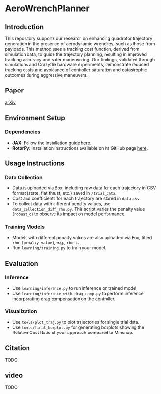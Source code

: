 # AeroWrenchPlanner

## Introduction

This repository supports our research on enhancing quadrotor trajectory generation in the presence of aerodynamic wrenches, such as those from payloads. This method uses a tracking cost function, derived from simulation data, to guide the trajectory planning, resulting in improved tracking accuracy and safer maneuvering. Our findings, validated through simulations and Crazyflie hardware experiments, demonstrate reduced tracking costs and avoidance of controller saturation and catastrophic outcomes during aggressive maneuvers.

## Paper

[arXiv](https://arxiv.org/abs/2401.04960)

## Environment Setup

### Dependencies

- **JAX**: Follow the installation guide [here](https://jax.readthedocs.io/en/latest/installation.html).
- **RotorPy**: Installation instructions available on its GitHub page [here](https://github.com/spencerfolk/rotorpy).

## Usage Instructions

### Data Collection

- Data is uploaded via Box, including raw data for each trajectory in CSV format (state, flat thrust, etc.) saved in `/trial_data`.
- Cost and coefficients for each trajectory are stored in `data.csv`.
- To collect data with different penalty values, use `data_collection_diff_rho.py`. This script varies the penalty value (`robust_c`) to observe its impact on model performance.

### Training Models

- Models with different penalty values are also uploaded via Box, titled `rho-[penalty value]`, e.g., `rho-1`.
- Run `learning/training.py` to train your model.

## Evaluation

### Inference

- Use `learning/inference.py` to run inference on trained model
- Use `learning/inference_with_drag_comp.py` to perform inference incorporating drag compensation on the controller.

### Visualization

- Use `tools/plot_traj.py` to plot trajectories for single trial data.
- Use `tools/final_boxplot.py` for generating boxplots showing the Relative Cost Ratio of your approach compared to Minsnap.

## Citation

TODO

## video
TODO
